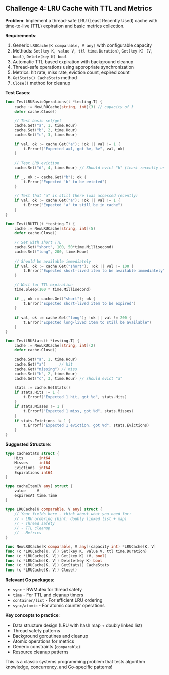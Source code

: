 ## Challenge 4: LRU Cache with TTL and Metrics

**Problem**: Implement a thread-safe LRU (Least Recently Used) cache with time-to-live (TTL) expiration and basic metrics collection.

**Requirements**:
1. Generic `LRUCache[K comparable, V any]` with configurable capacity
2. Methods: `Set(key K, value V, ttl time.Duration)`, `Get(key K) (V, bool)`, `Delete(key K) bool`
3. Automatic TTL-based expiration with background cleanup
4. Thread-safe operations using appropriate synchronization
5. Metrics: hit rate, miss rate, eviction count, expired count
6. `GetStats() CacheStats` method
7. `Close()` method for cleanup

**Test Cases**:
```go
func TestLRUBasicOperations(t *testing.T) {
    cache := NewLRUCache[string, int](3) // capacity of 3
    defer cache.Close()
    
    // Test basic set/get
    cache.Set("a", 1, time.Hour)
    cache.Set("b", 2, time.Hour)
    cache.Set("c", 3, time.Hour)
    
    if val, ok := cache.Get("a"); !ok || val != 1 {
        t.Errorf("Expected a=1, got %v, %v", val, ok)
    }
    
    // Test LRU eviction
    cache.Set("d", 4, time.Hour) // Should evict "b" (least recently used)
    
    if _, ok := cache.Get("b"); ok {
        t.Error("Expected 'b' to be evicted")
    }
    
    // Test that "a" is still there (was accessed recently)
    if val, ok := cache.Get("a"); !ok || val != 1 {
        t.Error("Expected 'a' to still be in cache")
    }
}

func TestLRUTTL(t *testing.T) {
    cache := NewLRUCache[string, int](5)
    defer cache.Close()
    
    // Set with short TTL
    cache.Set("short", 100, 50*time.Millisecond)
    cache.Set("long", 200, time.Hour)
    
    // Should be available immediately
    if val, ok := cache.Get("short"); !ok || val != 100 {
        t.Error("Expected short-lived item to be available immediately")
    }
    
    // Wait for TTL expiration
    time.Sleep(100 * time.Millisecond)
    
    if _, ok := cache.Get("short"); ok {
        t.Error("Expected short-lived item to be expired")
    }
    
    if val, ok := cache.Get("long"); !ok || val != 200 {
        t.Error("Expected long-lived item to still be available")
    }
}

func TestLRUStats(t *testing.T) {
    cache := NewLRUCache[string, int](2)
    defer cache.Close()
    
    cache.Set("a", 1, time.Hour)
    cache.Get("a")      // hit
    cache.Get("missing") // miss
    cache.Set("b", 2, time.Hour)
    cache.Set("c", 3, time.Hour) // should evict "a"
    
    stats := cache.GetStats()
    if stats.Hits != 1 {
        t.Errorf("Expected 1 hit, got %d", stats.Hits)
    }
    if stats.Misses != 1 {
        t.Errorf("Expected 1 miss, got %d", stats.Misses)
    }
    if stats.Evictions != 1 {
        t.Errorf("Expected 1 eviction, got %d", stats.Evictions)
    }
}
```

**Suggested Structure**:
```go
type CacheStats struct {
    Hits       int64
    Misses     int64
    Evictions  int64
    Expirations int64
}

type cacheItem[V any] struct {
    value     V
    expiresAt time.Time
}

type LRUCache[K comparable, V any] struct {
    // Your fields here - think about what you need for:
    // - LRU ordering (hint: doubly linked list + map)
    // - Thread safety
    // - TTL cleanup
    // - Metrics
}

func NewLRUCache[K comparable, V any](capacity int) *LRUCache[K, V]
func (c *LRUCache[K, V]) Set(key K, value V, ttl time.Duration)
func (c *LRUCache[K, V]) Get(key K) (V, bool)
func (c *LRUCache[K, V]) Delete(key K) bool
func (c *LRUCache[K, V]) GetStats() CacheStats
func (c *LRUCache[K, V]) Close()
```

**Relevant Go packages**:
- `sync` - RWMutex for thread safety
- `time` - For TTL and cleanup timers
- `container/list` - For efficient LRU ordering
- `sync/atomic` - For atomic counter operations

**Key concepts to practice**:
- Data structure design (LRU with hash map + doubly linked list)
- Thread safety patterns
- Background goroutines and cleanup
- Atomic operations for metrics
- Generic constraints (`comparable`)
- Resource cleanup patterns

This is a classic systems programming problem that tests algorithm knowledge, concurrency, and Go-specific patterns!